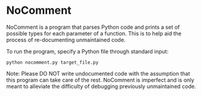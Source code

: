 NoComment
=========

NoComment is a program that parses Python code and prints a set
of possible types for each parameter of a function. This is to
help aid the process of re-documenting unmaintained code.

To run the program, specify a Python file through standard input:

`python nocomment.py target_file.py`

Note: Please DO NOT write undocumented code with the assumption that
this program can take care of the rest. NoComment is imperfect and is
only meant to alleviate the difficulty of debugging previously unmaintained code.